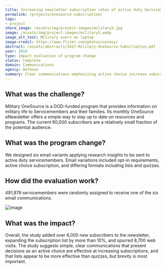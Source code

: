 ```yaml
---
title: Increasing newsletter subscription rates of active duty Servicemembers
permalink: /projects/onesource-subscription/
tags:
- project
share_image: /assets/img/project-images/military5.jpg
image: /assets/img/project-images/military5.webp
image_alt_text: Military users on laptop
image-credit: https://www.flickr.com/photos/usnavy/
abstract: /assets/abstracts/1617-Military-OneSource-Subscription.pdf
year: 2016
type: Impact evaluation of program change
status: Complete
domain: Communications
agency: Defense
summary: Clear communications emphasizing active choice increase subscription rates
---
```

## What was the challenge?
Military OneSource is a DOD-funded program that provides information on military life to Servicemembers and their families. Its monthly OneSource eNewsletter offers a simple way to stay up to date on resources and programs. The current 60,000 subscribers are a relatively small fraction of the potential audience.

## What was the program change?
We designed six email variants applying research insights to be sent to active duty servicemembers. Email variations included opt-in requirements, active choice subscription, and differing formats including lists and quizzes. 

## How did the evaluation work?
491,879 servicemembers were randomly assigned to receive one of the six email communications.

![image]({{site.baseurl}}/assets/img/project-images/1617-graph.webp)

## What was the impact?
Overall, the study added over 6,000 new subscribers to the newsletter, expanding the subscription list by more than 10%, and spurred 8,700 web visits. The study suggests simple, clear communications that present decisions as an active choice are effective at increasing subscriptions, and that lists appear to be more effective than quizzes, but brevity is most important.
